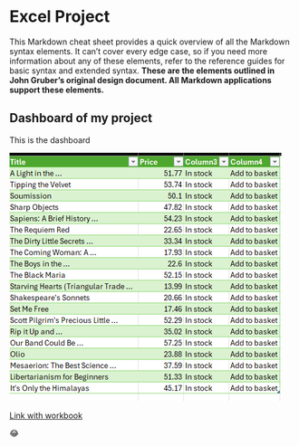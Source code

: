 # Excel Project
This Markdown cheat sheet provides a quick overview of all the Markdown syntax elements. It can’t cover every edge case, so if you need more information about any of these elements, refer to the reference guides for basic syntax and extended syntax.
**These are the elements outlined in John Gruber’s original design document. All Markdown applications support these elements.**
## Dashboard of my project
This is the dashboard


![alt text](Images/Image1.png)


[Link with workbook](https://drive.google.com/file/d/1LnbVKjQvPkocipNViR3mmR_eEb4emrbj/view?usp=drive_link)

😂
